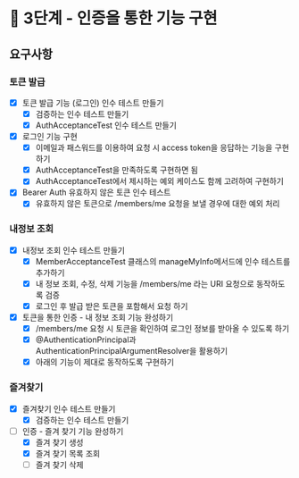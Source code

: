 # 🚀 3단계 - 인증을 통한 기능 구현

## 요구사항

### 토큰 발급

- [X] 토큰 발급 기능 (로그인) 인수 테스트 만들기
  - [X] 검증하는 인수 테스트 만들기
  - [X] AuthAcceptanceTest 인수 테스트 만들기
- [X] 로그인 기능 구현
  - [X] 이메일과 패스워드를 이용하여 요청 시 access token을 응답하는 기능을 구현하기
  - [X] AuthAcceptanceTest을 만족하도록 구현하면 됨
  - [X] AuthAcceptanceTest에서 제시하는 예외 케이스도 함께 고려하여 구현하기
- [X] Bearer Auth 유효하지 않은 토큰 인수 테스트
  - [X] 유효하지 않은 토큰으로 /members/me 요청을 보낼 경우에 대한 예외 처리

### 내정보 조회

- [X] 내정보 조회 인수 테스트 만들기
  - [X] MemberAcceptanceTest 클래스의 manageMyInfo메서드에 인수 테스트를 추가하기
  - [X] 내 정보 조회, 수정, 삭제 기능을 /members/me 라는 URI 요청으로 동작하도록 검증
  - [X] 로그인 후 발급 받은 토큰을 포함해서 요청 하기
- [X] 토큰을 통한 인증 - 내 정보 조회 기능 완성하기
  - [X] /members/me 요청 시 토큰을 확인하여 로그인 정보를 받아올 수 있도록 하기
  - [X] @AuthenticationPrincipal과 AuthenticationPrincipalArgumentResolver을 활용하기
  - [X] 아래의 기능이 제대로 동작하도록 구현하기

### 즐겨찾기

- [X] 즐겨찾기 인수 테스트 만들기
  - [X] 검증하는 인수 테스트 만들기
- [ ] 인증 - 즐겨 찾기 기능 완성하기
  - [X] 즐겨 찾기 생성
  - [X] 즐겨 찾기 목록 조회
  - [ ] 즐겨 찾기 삭제
